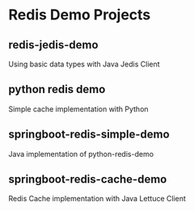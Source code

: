 # Redis Demo Projects


## redis-jedis-demo
Using basic data types with Java Jedis Client

## python redis demo
Simple cache implementation with Python 

## springboot-redis-simple-demo
Java implementation of python-redis-demo

## springboot-redis-cache-demo
Redis Cache implementation with Java Lettuce Client
 
